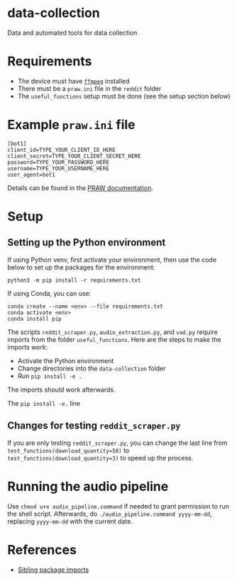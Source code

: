 # data-collection

Data and automated tools for data collection

# Requirements

- The device must have [`ffmpeg`](https://ffmpeg.org/download.html) installed
- There must be a `praw.ini` file in the `reddit` folder
- The `useful_functions` setup must be done (see the setup section below)

# Example `praw.ini` file

```{praw.ini}
[bot1]
client_id=TYPE_YOUR_CLIENT_ID_HERE
client_secret=TYPE_YOUR_CLIENT_SECRET_HERE
password=TYPE_YOUR_PASSWORD_HERE
username=TYPE_YOUR_USERNAME_HERE
user_agent=bot1
```

Details can be found in the
[PRAW documentation](https://praw.readthedocs.io/en/stable/getting_started/configuration/prawini.html).

# Setup

## Setting up the Python environment

If using Python venv, first activate your environment, then use the code below
to set up the packages for the environment:

```{bash}
python3 -m pip install -r requirements.txt
```

If using Conda, you can use:

```{bash}
conda create --name <env> --file requirements.txt
conda activate <env>
conda install pip
```

The scripts `reddit_scraper.py`, `audio_extraction.py`, and `vad.py` require
imports from the folder `useful_functions`. Here are the steps to make the
imports work:

- Activate the Python environment
- Change directories into the `data-collection` folder
- Run `pip install -e .`

The imports should work afterwards.

The `pip install -e.` line

## Changes for testing `reddit_scraper.py`

If you are only testing `reddit_scraper.py`, you can change the last line from
`test_functions(download_quantity=50)` to `test_functions(download_quantity=3)`
to speed up the process.

# Running the audio pipeline

Use `chmod u+x audio_pipeline.command` if needed to grant permission to run the
shell script. Afterwards, do `./audio_pipeline.command yyyy-mm-dd`, replacing
`yyyy-mm-dd` with the current date.

# References

- [Sibling package imports](https://stackoverflow.com/a/50193944)
